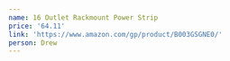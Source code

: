 ```yaml
---
name: 16 Outlet Rackmount Power Strip
price: '64.11'
link: 'https://www.amazon.com/gp/product/B003GSGNE0/'
person: Drew
---
```


